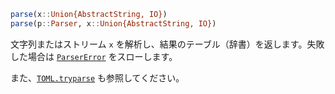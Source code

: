 ```julia
parse(x::Union{AbstractString, IO})
parse(p::Parser, x::Union{AbstractString, IO})
```

文字列またはストリーム `x` を解析し、結果のテーブル（辞書）を返します。失敗した場合は [`ParserError`](@ref) をスローします。

また、[`TOML.tryparse`](@ref) も参照してください。
